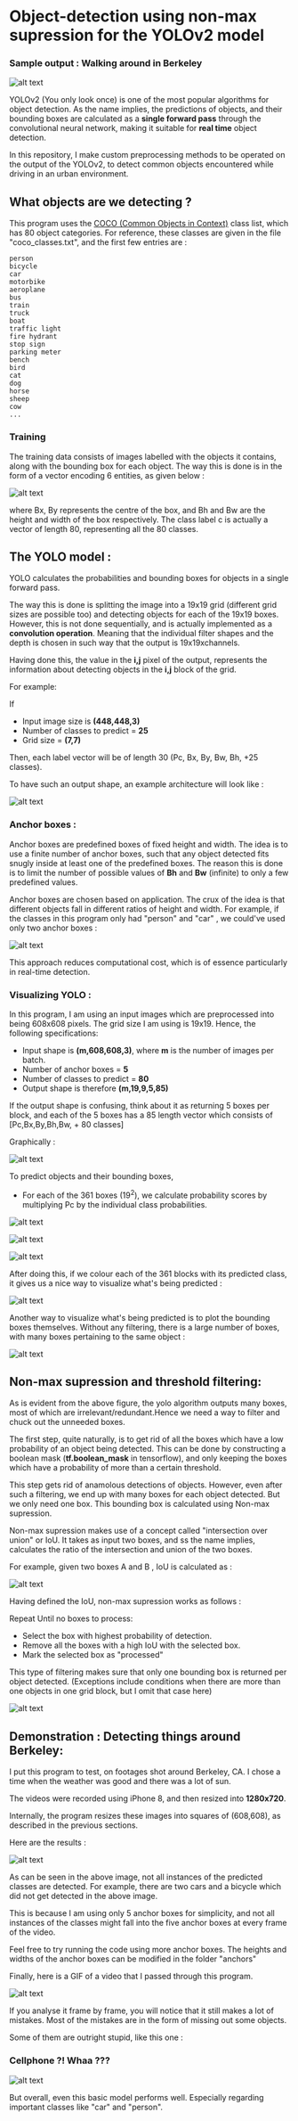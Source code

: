 # Object-detection using non-max supression for the YOLOv2 model


### Sample output : Walking around in Berkeley
![alt text](https://raw.githubusercontent.com/sarangzambare/object-detection/master/gif/scene2.gif)



YOLOv2 (You only look once) is one of the most popular algorithms for object detection. As the name implies, the predictions of objects, and their bounding boxes are calculated as a **single forward pass** through the convolutional neural network, making it suitable for **real time** object detection.


In this repository, I make custom preprocessing methods to be operated on the output of the YOLOv2, to detect common objects encountered while driving in an urban environment.

## What objects are we detecting ?

This program uses the [COCO (Common Objects in Context)](http://cocodataset.org/#home) class list, which has 80 object categories. For reference, these classes are given in the file "coco_classes.txt", and the first few entries are :

```
person
bicycle
car
motorbike
aeroplane
bus
train
truck
boat
traffic light
fire hydrant
stop sign
parking meter
bench
bird
cat
dog
horse
sheep
cow
...
```


### Training

The training data consists of images labelled with the objects it contains, along with the bounding box for each object. The way this is done is in the form of a vector encoding 6 entities, as given below :

![alt text](https://raw.githubusercontent.com/sarangzambare/object-detection/master/png/trainingdata_2.png)


where Bx, By represents the centre of the box, and Bh and Bw are the height and width of the box respectively. The class label c is actually a vector of length 80, representing all the 80 classes.

## The YOLO model :

YOLO calculates the probabilities and bounding boxes for objects in a single forward pass.

The way this is done is splitting the image into a 19x19 grid (different grid sizes are possible too) and detecting objects for each of the 19x19 boxes. However, this is not done sequentially, and is actually implemented as a **convolution operation**. Meaning that the individual filter shapes and the depth is chosen in such way that the output is 19x19xchannels.

Having done this, the value in the **i,j** pixel of the output, represents the information about detecting objects in the **i,j** block of the grid.

For example:

If
* Input image size is **(448,448,3)**
* Number of classes to predict = **25**
* Grid size = **(7,7)**

Then, each label vector will be of length 30 (Pc, Bx, By, Bw, Bh, +25 classes).

To have such an output shape, an example architecture will look like :

![alt text](https://raw.githubusercontent.com/sarangzambare/object-detection/master/png/yolo_layers.png)

### Anchor boxes :

Anchor boxes are predefined boxes of fixed height and width. The idea is to use a finite number of anchor boxes, such that any object detected fits snugly inside at least one of the predefined boxes. The reason this is done is to limit the number of possible values of **Bh** and **Bw** (infinite) to only a few predefined values.

Anchor boxes are chosen based on application. The crux of the idea is that different objects fall in different ratios of height and width. For example, if the classes in this program only had "person" and "car" , we could've used only two anchor boxes :

![alt text](https://raw.githubusercontent.com/sarangzambare/object-detection/master/png/car_man.png)


This approach reduces computational cost, which is of essence particularly in real-time detection.


### Visualizing YOLO :

In this program, I am using an input images which are preprocessed into being 608x608 pixels. The grid size I am using is 19x19. Hence, the following specifications:

* Input shape is **(m,608,608,3)**, where **m** is the number of images per batch.
* Number of anchor boxes = **5**
* Number of classes to predict = **80**
* Output shape is therefore **(m,19,9,5,85)**

If the output shape is confusing, think about it as returning 5 boxes per block, and each of the 5 boxes has a 85 length vector which consists of [Pc,Bx,By,Bh,Bw, + 80 classes]

Graphically :

![alt text](https://raw.githubusercontent.com/sarangzambare/object-detection/master/png/yolo_arch.png)


To predict objects and their bounding boxes,

* For each of the 361 boxes (19<sup>2</sup>), we calculate probability scores by multiplying Pc by the individual class probabilities.

![alt text](https://raw.githubusercontent.com/sarangzambare/object-detection/master/png/equation_c.png)

![alt text](https://raw.githubusercontent.com/sarangzambare/object-detection/master/png/equation_p.png)

![alt text](https://raw.githubusercontent.com/sarangzambare/object-detection/master/png/class_score.png)

After doing this, if we colour each of the 361 blocks with its predicted class, it gives us a nice way to visualize what's being predicted :

![alt text](https://raw.githubusercontent.com/sarangzambare/object-detection/master/png/class_colours.png)

Another way to visualize what's being predicted is to plot the bounding boxes themselves. Without any filtering, there is a large number of boxes, with many boxes pertaining to the same object :

![alt text](https://raw.githubusercontent.com/sarangzambare/object-detection/master/png/class_boxes_2.png)


## Non-max supression and threshold filtering:

As is evident from the above figure, the yolo algorithm outputs many boxes, most of which are irrelevant/redundant.Hence we need a way to filter and chuck out the unneeded boxes.

The first step, quite naturally, is to get rid of all the boxes which have a low probability of an object being detected. This can be done by constructing a boolean mask (**tf.boolean_mask** in tensorflow), and only keeping the boxes which have a probability of more than a certain threshold.

This step gets rid of anamolous detections of objects. However, even after such a filtering, we end up with many boxes for each object detected. But we only need one box. This bounding box is calculated using Non-max supression.

Non-max supression makes use of a concept called "intersection over union" or IoU. It takes as input two boxes, and ss the name implies, calculates the ratio of the intersection and union of the two boxes.

For example, given two boxes A and B , IoU is calculated as :

![alt text](https://raw.githubusercontent.com/sarangzambare/object-detection/master/png/iou.png)

Having defined the IoU, non-max supression works as follows :

Repeat Until no boxes to process:
* Select the box with highest probability of detection.
* Remove all the boxes with a high IoU with the selected box.
* Mark the selected box as "processed"

This type of filtering makes sure that only one bounding box is returned per object detected. (Exceptions include conditions when there are more than one objects in one grid block, but I omit that case here)


![alt text](https://raw.githubusercontent.com/sarangzambare/object-detection/master/png/nms.png)


## Demonstration : Detecting things around Berkeley:


I put this program to test, on footages shot around Berkeley, CA. I chose a time when the weather was good and there was a lot of sun.

The videos were recorded using iPhone 8, and then resized into **1280x720**.

Internally, the program resizes these images into squares of (608,608), as described in the previous sections.

Here are the results :

![alt text](https://raw.githubusercontent.com/sarangzambare/object-detection/master/png/res1.jpeg)

As can be seen in the above image, not all instances of the predicted classes are detected. For example, there are two cars and a bicycle which did not get detected in the above image.

This is because I am using only 5 anchor boxes for simplicity, and not all instances of the classes might fall into the five anchor boxes at every frame of the video.

Feel free to try running the code using more anchor boxes. The heights and widths of the anchor boxes can be modified in the folder "anchors"

Finally, here is a GIF of a video that I passed through this program.


![alt text](https://raw.githubusercontent.com/sarangzambare/object-detection/master/gif/scene1.gif)


If you analyse it frame by frame, you will notice that it still makes a lot of mistakes. Most of the mistakes are in the form of missing out some objects.

Some of them are outright stupid, like this one :

### Cellphone ?! Whaa ???
![alt text](https://raw.githubusercontent.com/sarangzambare/object-detection/master/png/stupid.jpeg)



But overall, even this basic model performs well. Especially regarding important classes like "car" and "person".
